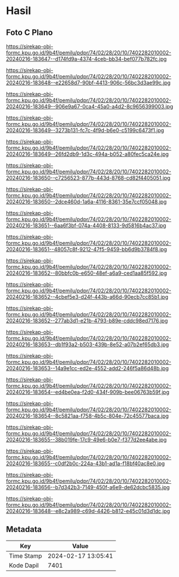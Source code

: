 # Hasil

## Foto C Plano

https://sirekap-obj-formc.kpu.go.id/9b4f/pemilu/pdpr/74/02/28/20/10/7402282010002-20240216-183647--d174fd9a-4374-4ceb-bb34-bef077b782fc.jpg

https://sirekap-obj-formc.kpu.go.id/9b4f/pemilu/pdpr/74/02/28/20/10/7402282010002-20240216-183648--e22658d7-90bf-4413-906c-56bc3d3ae99c.jpg

https://sirekap-obj-formc.kpu.go.id/9b4f/pemilu/pdpr/74/02/28/20/10/7402282010002-20240216-183649--906e9a67-0ca4-45a0-a4d2-8c9656399003.jpg

https://sirekap-obj-formc.kpu.go.id/9b4f/pemilu/pdpr/74/02/28/20/10/7402282010002-20240216-183649--3273b131-fc7c-4f9d-b6e0-c5199c6473f1.jpg

https://sirekap-obj-formc.kpu.go.id/9b4f/pemilu/pdpr/74/02/28/20/10/7402282010002-20240216-183649--26fd2db9-1d3c-494a-b052-a80fec5ca24e.jpg

https://sirekap-obj-formc.kpu.go.id/9b4f/pemilu/pdpr/74/02/28/20/10/7402282010002-20240216-183650--c7256523-877b-443d-8768-cd82f4405051.jpg

https://sirekap-obj-formc.kpu.go.id/9b4f/pemilu/pdpr/74/02/28/20/10/7402282010002-20240216-183650--2dce460d-1a6a-4116-8361-35e7ccf05048.jpg

https://sirekap-obj-formc.kpu.go.id/9b4f/pemilu/pdpr/74/02/28/20/10/7402282010002-20240216-183651--6aa6f3bf-074a-4408-8133-9d5816b4ac37.jpg

https://sirekap-obj-formc.kpu.go.id/9b4f/pemilu/pdpr/74/02/28/20/10/7402282010002-20240216-183651--48057c8f-9212-47f5-9459-bb6d9b3784f8.jpg

https://sirekap-obj-formc.kpu.go.id/9b4f/pemilu/pdpr/74/02/28/20/10/7402282010002-20240216-183652--80bbfc0b-e650-48ef-a6a9-ced1aa85f592.jpg

https://sirekap-obj-formc.kpu.go.id/9b4f/pemilu/pdpr/74/02/28/20/10/7402282010002-20240216-183652--4cbef5e3-d24f-443b-a66d-90ecb7cc85b1.jpg

https://sirekap-obj-formc.kpu.go.id/9b4f/pemilu/pdpr/74/02/28/20/10/7402282010002-20240216-183652--277ab3d1-e21b-4793-b89e-cddc98ed7176.jpg

https://sirekap-obj-formc.kpu.go.id/9b4f/pemilu/pdpr/74/02/28/20/10/7402282010002-20240216-183653--db1f93a2-b503-439b-8e52-a07b2ef65db3.jpg

https://sirekap-obj-formc.kpu.go.id/9b4f/pemilu/pdpr/74/02/28/20/10/7402282010002-20240216-183653--14a9e1cc-ed2e-4552-add2-246f5a86d48b.jpg

https://sirekap-obj-formc.kpu.go.id/9b4f/pemilu/pdpr/74/02/28/20/10/7402282010002-20240216-183654--ed4be0ea-f2d0-434f-909b-bee06763b59f.jpg

https://sirekap-obj-formc.kpu.go.id/9b4f/pemilu/pdpr/74/02/28/20/10/7402282010002-20240216-183654--8c5821aa-f758-4b5c-804e-72c45577baca.jpg

https://sirekap-obj-formc.kpu.go.id/9b4f/pemilu/pdpr/74/02/28/20/10/7402282010002-20240216-183655--38b019fe-17c9-49e6-b0e7-f377d2ee4abe.jpg

https://sirekap-obj-formc.kpu.go.id/9b4f/pemilu/pdpr/74/02/28/20/10/7402282010002-20240216-183655--c0df2b0c-224a-43b1-ad1a-f18bf40ac8e0.jpg

https://sirekap-obj-formc.kpu.go.id/9b4f/pemilu/pdpr/74/02/28/20/10/7402282010002-20240216-183656--b7d342b3-7149-450f-a6e9-de62dcbc5835.jpg

https://sirekap-obj-formc.kpu.go.id/9b4f/pemilu/pdpr/74/02/28/20/10/7402282010002-20240216-183648--e8c2a989-c69d-4426-b812-e45c01d3d1dc.jpg


## Metadata

| Key        | Value               |
| ---------- | ------------------- |
| Time Stamp | 2024-02-17 13:05:41 |
| Kode Dapil | 7401                |



